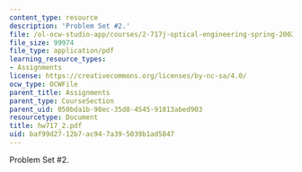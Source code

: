 ```yaml
---
content_type: resource
description: 'Problem Set #2.'
file: /ol-ocw-studio-app/courses/2-717j-optical-engineering-spring-2002/baf99d2712b7ac947a395039b1ad5847_hw717_2.pdf
file_size: 99974
file_type: application/pdf
learning_resource_types:
- Assignments
license: https://creativecommons.org/licenses/by-nc-sa/4.0/
ocw_type: OCWFile
parent_title: Assignments
parent_type: CourseSection
parent_uid: 050bda1b-98ec-35d8-4545-91813abed903
resourcetype: Document
title: hw717_2.pdf
uid: baf99d27-12b7-ac94-7a39-5039b1ad5847
---
```

Problem Set #2.